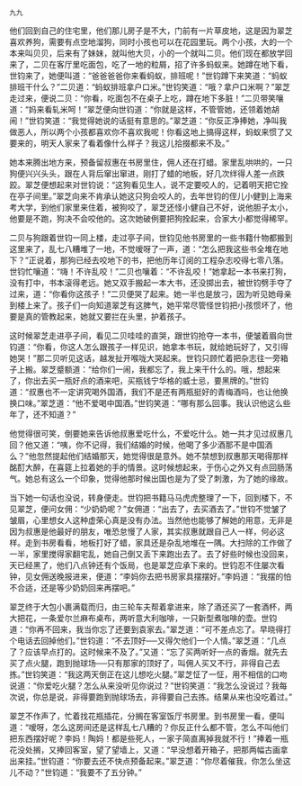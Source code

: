     九九 

   他们回到自己的住宅里，他们那儿房子是不大，门前有一片草皮地，这是因为翠芝喜欢养狗，需要有点空地溜狗，同时小孩也可以在花园里玩。两个小孩，大的一个本来叫贝贝，后来有了妹妹，就叫他大贝，小的一个就叫二贝。他们现在都放学回来了，二贝在客厅里吃面包，吃了一地的粒屑，招了许多蚂蚁来。她蹲在地下看，世钧来了，她便叫道：“爸爸爸爸你来看蚂蚁，排班呢！”世钧蹲下来笑道：“蚂蚁排班干什么？”二贝道：“蚂蚁排班拿户口米。”世钧笑道：“哦？拿户口米啊？”翠芝走过来，便说二贝：“你看，吃面包不在桌子上吃，蹲在地下多脏！”二贝带笑嚷道：“妈来看轧米呵！”翠芝便向世钧道：“你就是这样，不管管她，还领着她胡闹！”世钧笑道：“我觉得她说的话挺有意思的。”翠芝道：“你反正净捧她，净叫我做恶人，所以两个小孩都喜欢你不喜欢我呢！你看这地上搞得这样，蚂蚁来惯了又要来的，明天人家来了看着像什么样子？我这儿拾掇都来不及。”

   她本来腾出地方来，预备留叔惠在书房里住，佣人还在打蜡。家里乱哄哄的，一只狗便兴兴头头，跟在人背后窜出窜进，刚打了蜡的地板，好几次绊得人差一点跌跤。翠芝便想起来对世钧说：“这狗看见生人，说不定要咬人的，记着明天把它拴在亭子间里。”翠芝向来不肯承认她这只狗会咬人的，去年世钧的侄儿小健到上海来考大学，到他们家里来住着，被狗咬了，翠芝还怪小健自己不好，说他胆子太小，他要是不跑，狗决不会咬他的。这次她破例要把狗拴起来，合家大小都觉得稀罕。

   二贝与狗跟着世钧一同上楼，走过亭子间，世钧见他书房里的一些书籍什物都搬到这里来了，乱七八糟堆了一地，不觉嗳呀了一声，道：“怎么把我这些书全堆在地下？”正说着，那狗已经去咬地下的书，把他历年订阅的工程杂志咬得七零八落。世钧忙嚷道：“嗨！不许乱咬！”二贝也嚷着：“不许乱咬！”她拿起一本书来打狗，没有打中，书本滚得老远。她又双手搬起一本大书，还没掷出去，被世钧劈手夺了过来，道：“你看你这孩子！”二贝便哭了起来。她一半也是放刁，因为听见她母亲到楼上来了。孩子们一向知道翠芝有这脾气，她平常尽管怪世钧把小孩惯坏了，他要是真的管教起来，她就又要拦在头里，护着孩子。

   这时候翠芝走进亭子间，看见二贝哇哇的直哭，跟世钧抢夺一本书，便皱着眉向世钧道：“你看，你这人怎么跟孩子一样见识，她拿本书玩，就给她玩好了，又引得她哭！”那二贝听见这话，越发扯开喉咙大哭起来。世钧只顾忙着把杂志往一旁箱子上搬。翠芝蹙额道：“给你们一闹，我都忘了，我上来干什么的。哦，想起来了，你出去买一瓶好点的酒来吧，买瓶钱宁华格的威士忌，要黑牌的。”世钧道：“叔惠也不一定讲究喝外国酒，我们不是还有两瓶挺好的青梅酒吗，也让他换换口味。”翠芝道：“他不爱喝中国酒。”世钧笑道：“哪有那么回事。我认识他这么些年了，还不知道？”

   他觉得很可笑，倒要她来告诉他叔惠爱吃什么，不爱吃什么。她一共才见过叔惠几回？他又道：“咦，你不记得，我们结婚的时候，他喝了多少酒那不是中国酒么？”他忽然提起他们结婚那天，她觉得很是意外。她不禁想到叔惠那天喝得那样酩酊大醉，在喜筵上拉着她的手的情景。这时候想起来，于伤心之外又有点回肠荡气。她总有这么一个印象，觉得他那时候出国也是为了受了刺激，为了她的缘故。

   当下她一句话也没说，转身便走。世钧把书籍马马虎虎整理了一下，回到楼下，不见翠芝，便问女佣：“少奶奶呢？”女佣道：“出去了，去买酒去了。”世钧不觉皱了皱眉，心里想女人这种虚荣心真是没有办法。当然他也能够了解她的用意，无非是因为叔惠是他最好的朋友，唯恐怠慢了人家，其实叔惠就跟自己人一样，何必这样。走到书房看看，地板打好了蜡，家具还是杂乱地堆在一隅。大扫除的工作做了一半，家里搅得家翻宅乱，她自己倒又丢下来跑出去了。去了好些时候也没回来，天已经黑了，他们八点钟还有个饭局，也是翠芝应承下来的。世钧忍不住屡次看钟，见女佣送晚报进来，便道：“李妈你去把书房家具摆摆好。”李妈道：“我摆的怕不合适，还是等少奶奶回来再摆吧。”

   翠芝终于大包小裹满载而归，由三轮车夫帮着拿进来，除了酒还买了一套酒杯，两大把花，一条爱尔兰麻布桌布，两听意大利咖啡，一只新型煮咖啡的壶。世钧道：“你再不回来，我当你忘了还要到袁家去。”翠芝道：“可不差点忘了。早晓得打个电话去回掉他们。”世钧道：“不去顶好──又得欠他们一个人情。”翠芝道：“几点了？应该早点打的。这时候来不及了。”又道：“忘了买两听好一点的香烟。就先去买了点火腿，跑到抛球场──只有那家的顶好了，叫佣人买又不行，非得自己去拣。”世钧笑道：“我这两天倒正在这儿想吃火腿。”翠芝怔了一怔，用不相信的口吻说道：“你爱吃火腿？怎么从来没听见你说过？”世钧笑道：“我怎么没说过？我每次说，你总是说，非得要跑到抛球场去，非得要自己去拣。结果从来也没吃着过。”

   翠芝不作声了，忙着找花瓶插花，分搁在客室饭厅书房里。到书房里一看，便叫道：“嗳呀，怎么这房间还是这样乱七八糟的？你反正什么都不管，怎么不叫他们把东西摆好呢？李妈！陶妈！都是些死人，一家子简直离掉我就不行！”捧着一瓶花没处搁，又捧回客室，望了望墙上，又道：“早没想着开箱子，把那两幅古画拿出来挂。”世钧道：“你要去还不快点预备起来。”翠芝道：“你尽着催我，你怎么坐这儿不动？”世钧道：“我要不了五分钟。”

